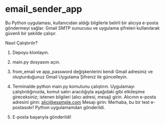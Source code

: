 # email_sender_app


Bu Python uygulaması, kullanıcıdan aldığı bilgilerle belirli bir alıcıya e-posta göndermeyi sağlar. Gmail SMTP sunucusu ve uygulama şifreleri kullanılarak güvenli bir şekilde çalışır.

Nasıl Çalıştırılır?
1. Depoyu klonlayın.

2. main.py dosyasını açın.

3. from_email ve app_password değişkenlerini kendi Gmail adresiniz ve oluşturduğunuz Gmail Uygulama Şifreniz ile güncelleyin.

4. Terminalde python main.py komutunu çalıştırın. Uygulamayı çalıştırdığınızda, komut satırı aracılığıyla aşağıdaki gibi etkileşime gireceksiniz; istenen bilgileri (alıcı adresi, mesaj) girin.
Alıcının e-posta adresini girin: alici@example.com
Mesajı girin: Merhaba, bu bir test e-postasıdır! Python uygulamamdan gönderildi.

5. E-posta başarıyla gönderildi!








